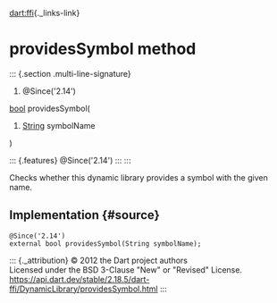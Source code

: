 [dart:ffi](../../dart-ffi/dart-ffi-library){._links-link}

providesSymbol method
=====================

::: {.section .multi-line-signature}
<div>

1.  \@Since(\'2.14\')

</div>

[bool](../../dart-core/bool-class) providesSymbol(

1.  [String](../../dart-core/string-class) symbolName

)

::: {.features}
\@Since(\'2.14\')
:::
:::

Checks whether this dynamic library provides a symbol with the given
name.

Implementation {#source}
--------------

``` {.language-dart data-language="dart"}
@Since('2.14')
external bool providesSymbol(String symbolName);
```

::: {._attribution}
© 2012 the Dart project authors\
Licensed under the BSD 3-Clause \"New\" or \"Revised\" License.\
<https://api.dart.dev/stable/2.18.5/dart-ffi/DynamicLibrary/providesSymbol.html>
:::
